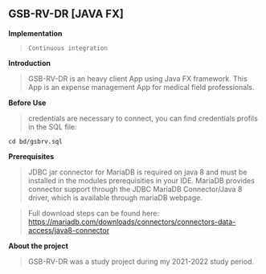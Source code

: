 ## GSB-RV-DR [JAVA FX]


**Implementation**

> `Continuous integration`

**Introduction**

>GSB-RV-DR is an heavy client App using Java FX framework. This App is an expense management App for medical field professionals.

**Before Use**

>credentials are necessary to connect, you can find credentials profils in the SQL file:
```Shell
cd bd/gsbrv.sql
```

**Prerequisites**

>JDBC jar connector for MariaDB is required on java 8 and must be installed in the modules prerequisities in your IDE. MariaDB provides connector support through the JDBC MariaDB Connector/Java 8 driver, which is available through mariaDB webpage.

>Full download steps can be found here: https://mariadb.com/downloads/connectors/connectors-data-access/java8-connector

**About the project**

>GSB-RV-DR was a study project during my 2021-2022 study period.

